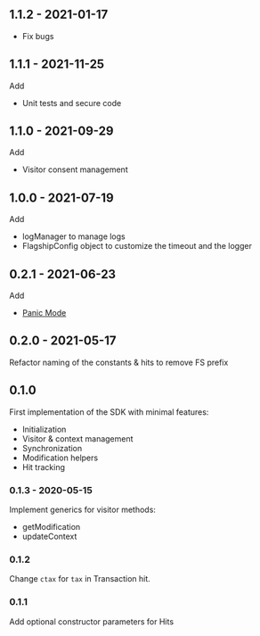 ## 1.1.2 - 2021-01-17

- Fix bugs

## 1.1.1 - 2021-11-25

Add

- Unit tests and secure code

## 1.1.0 - 2021-09-29

Add

- Visitor consent management

## 1.0.0 - 2021-07-19

Add

- logManager to manage logs
- FlagshipConfig object to customize the timeout and the logger

## 0.2.1 - 2021-06-23

Add

- [Panic Mode](https://developers.flagship.io/docs/glossary#panic-mode)

## 0.2.0 - 2021-05-17

Refactor naming of the constants & hits to remove FS prefix

## 0.1.0

First implementation of the SDK with minimal features:

- Initialization
- Visitor & context management
- Synchronization
- Modification helpers
- Hit tracking

### 0.1.3 - 2020-05-15

Implement generics for visitor methods:

- getModification
- updateContext

### 0.1.2

Change `ctax` for `tax` in Transaction hit.

### 0.1.1

Add optional constructor parameters for Hits
